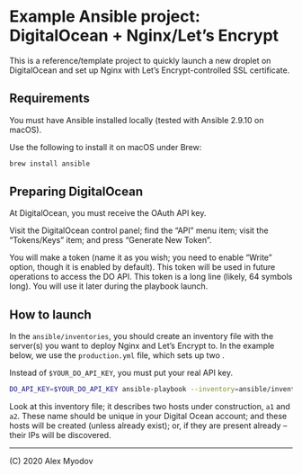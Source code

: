 # Example Ansible project: DigitalOcean + Nginx/Let’s Encrypt

This is a reference/template project to quickly launch a new droplet on DigitalOcean and set up Nginx with Let’s Encrypt-controlled SSL certificate.


## Requirements

You must have Ansible installed locally (tested with Ansible 2.9.10 on macOS).

Use the following to install it on macOS under Brew:

~~~sh
brew install ansible
~~~

## Preparing DigitalOcean

At DigitalOcean, you must receive the OAuth API key.

Visit the DigitalOcean control panel; find the “API” menu item; visit the “Tokens/Keys” item; and press “Generate New Token”.

You will make a token (name it as you wish; you need to enable “Write” option, though it is enabled by default). This token will be used in future operations to access the DO API.  This token is a long line (likely, 64 symbols long). You will use it later during the playbook launch.

## How to launch

In the `ansible/inventories`, you should create an inventory file with the server(s) you want to deploy Nginx and Let’s Encrypt to.
In the example below, we use the `production.yml` file, which sets up two .

Instead of `$YOUR_DO_API_KEY`, you must put your real API key.

~~~sh
DO_API_KEY=$YOUR_DO_API_KEY ansible-playbook --inventory=ansible/inventories/production.yml ansible/site.yml
~~~

Look at this inventory file; it describes two hosts under construction, `a1` and `a2`. These name should be unique in your Digital Ocean account; and these hosts will be created (unless already exist); or, if they are present already – their IPs will be discovered.

---

(C) 2020 Alex Myodov
